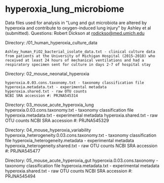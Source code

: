 # hyperoxia_lung_microbiome

Data files used for analysis in "Lung and gut microbiota are altered by hyperoxia and contribute to oxygen-induced lung injury" by Ashley et al (submitted). Questions: Robert Dickson at rodickso@med.umich.edu

Directory: /01_human_hyperoxia_culture_data

	Ashley_human_FiO2_bacterial_isolate_data.txt - clinical culture data from patients at the University of Michigan Hospital (2015-2018) who received at least 24 hours of mechanical ventilations and had a respiratory specimen sent for culture in days 2-7 of hospital stay

Directory: 02_mouse_neonatal_hyperoxia

	hyperoxia.0.03.cons.taxonomy.txt - taxonomy classification file
	hyperoxia.metadata.txt - experimental metadata
	hyperoxia.shared.txt - raw OTU counts
	NCBI SRA accession #: PRJNA545314

Directory: 03_mouse_acute_hyperoxia_lung
	hyperoxia.0.03.cons.taxonomy.txt - taxonomy classification file
	hyperoxia.metadata.txt - experimental metadata
	hyperoxia.shared.txt - raw OTU counts
	NCBI SRA accession #: PRJNA545329

Directory: 04_mouse_hyperoxia_variability
	hyperoxia_heterogeneity.0.03.cons.taxonomy.txt - taxonomy classification file
	hyperoxia_heterogeneity.metadata - experimental metadata
	hyperoxia_heterogeneity.shared.txt - raw OTU counts
	NCBI SRA accession #: PRJNA545477
	
Directory: 05_mouse_acute_hyperoxia_gut
	hyperoxia.0.03.cons.taxonomy - taxonomy classification file
	hyperoxia.metadata.txt - experimental metadata
	hyperoxia.shared.txt - raw OTU counts
	NCBI SRA accession #: PRJNA545494

